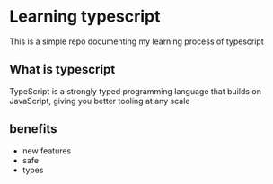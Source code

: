 # Learning typescript

This is a simple repo documenting my learning process of typescript

## What is typescript

TypeScript is a strongly typed programming language that builds on JavaScript, giving you better tooling at any scale

## benefits

- new features
- safe 
- types
